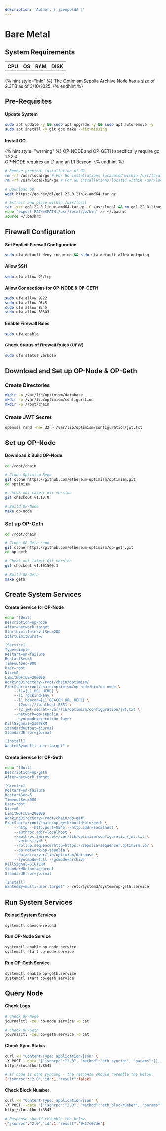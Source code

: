 ```yaml
---
description: 'Author: [ jLeopoldA ]'
---
```


# Bare Metal

## System Requirements

| CPU | OS | RAM | DISK |
| --- | -- | --- | ---- |
|     |    |     |      |

{% hint style="info" %}
The Optimism Sepolia Archive Node has a size of 2.3TB as of 3/10/2025.
{% endhint %}

## Pre-Requisites

#### Update System

```bash
sudo apt update -y && sudo apt upgrade -y && sudo apt autoremove -y
sudo apt install -y git gcc make --fix-missing
```

#### Install GO

{% hint style="warning" %}
OP-NODE and OP-GETH specifically require go 1.22.0.\
OP-NODE requires an L1 and an L1 Beacon.
{% endhint %}

```bash
# Remove previous installation of GO
rm -rf /usr/local/go # For GO installations locacated within /usr/local/go
rm -rf /usr/local/bin/go # For GO installations located within /usr/local/bin/go

# Download GO
wget https://go.dev/dl/go1.22.0.linux-amd64.tar.gz

# Extract and place within /usr/local
tar -xzf go1.22.0.linux-amd64.tar.gz -C /usr/local && rm go1.22.0.linux-amd64.tar.gz
echo 'export PATH=$PATH:/usr/local/go/bin' >> ~/.bashrc
source ~/.bashrc
```

## Firewall Configuration

#### Set Explicit Firewall Configuration

```bash
sudo ufw default deny incoming && sudo ufw default allow outgoing
```

#### Allow SSH

```bash
sudo ufw allow 22/tcp
```

#### Allow Connections for OP-NODE & OP-GETH

```bash
sudo ufw allow 9222
sudo ufw allow 9545
sudo ufw allow 8545
sudo ufw allow 30303
```

#### Enable Firewall Rules

```bash
sudo ufw enable
```

#### Check Status of Firewall Rules (UFW)

```bash
sudo ufw status verbose
```

## Download and Set up OP-Node & OP-Geth

### Create Directories

```bash
mkdir -p /var/lib/optimism/database
mkdir -p /var/lib/optimism/configuration
mkdir -p /root/chain
```

### Create JWT Secret

```bash
openssl rand -hex 32 > /var/lib/optimism/configuration/jwt.txt
```

## Set up OP-Node&#x20;

#### Download & Build OP-Node

```bash
cd /root/chain

# Clone Optimism Repo
git clone https://github.com/ethereum-optimism/optimism.git
cd optimism

# Check out Latest Git version
git checkout v1.10.0

# Build OP-Node
make op-node


```

### Set up OP-Geth

```bash
cd /root/chain

# Clone OP-Geth repo
git clone https://github.com/ethereum-optimism/op-geth.git
cd op-geth

# Check out latest Git version
git checkout v1.101500.1

# Build OP-Geth
make geth
```

## Create System Services

#### Create Service for OP-Node

```bash
echo "[Unit]
Description=op-node
After=network.target
StartLimitIntervalSec=200
StartLimitBurst=5

[Service]
Type=simple
Restart=on-failure
RestartSec=5
TimeoutSec=900
User=root
Nice=0
LimitNOFILE=200000
WorkingDirectory=/root/chain/optimism/
ExecStart=/root/chain/optimism/op-node/bin/op-node \
	--l1={L1_URL_HERE} \
	--l1.rpckind=any \
	--l1.beacon={L1_BEACON_URL_HERE} \
	--l2=ws://localhost:8551 \
	--l2.jwt-secret=/var/lib/optimism/configuration/jwt.txt \
	--network=op-sepolia \
	--syncmode=execution-layer
KillSignnal=SIGTERM
StandardOutput=journal
StandardError=journal

[Install]
WantedBy=multi-user.target" > 
```

#### Create Service for OP-Geth

```bash
echo "[Unit]
Description=op-geth
After=network.target

[Service]
Restart=on-failure
RestartSec=5
TimeoutSec=900
User=root
Nice=0
LimitNOFILE=200000
WorkingDirectory=/root/chain/op-geth
ExecStart=/root/chain/op-geth/build/bin/geth \
    --http --http.port=8545 --http.addr=localhost \
    --authrpc.addr=localhost \
    --authrpc.jwtsecret=/var/lib/optimism/configuration/jwt.txt \
    --verbosity=3 \
    --rollup.sequencerhttp=https://sepolia-sequencer.optimism.io/ \
    --op-network=op-sepolia \
    --datadir=/var/lib/optimism/database \
    --syncmode=full --gcmode=archive
KillSignal=SIGTERM
StandardOutput=journal
StandardError=journal

[Install]
WantedBy=multi-user.target" > /etc/systemd/system/op-geth.service
```

## Run System Services

#### Reload System Services

```bash
systemctl daemon-reload
```

#### Run OP-Node Service

```bash
systemctl enable op-node.service 
systemctl start op-node.service
```

#### Run OP-Geth Service

```bash
systemctl enable op-geth.service
systemctl start op-geth.service
```

## Query Node

#### Check Logs

```bash
# Check OP-Node
journalctl -xeu op-node.service -o cat

# Check OP-Geth
journalctl -xeu op-geth.service -o cat
```

#### Check Sync Status

```bash
curl -H "Content-Type: application/json" \
-X POST --data '{"jsonrpc":"2.0", "method":"eth_syncing", "params":[], "id":1}' \
http://localhost:8545

# If node is done syncing - the response should resemble the below.
{"jsonrpc":"2.0","id":1,"result":false}
```

#### Check Block Number

```bash
curl -H "Content-Type: application/json" \
-X POST --data '{"jsonrpc":"2.0", "method":"eth_blockNumber", "params":[], "id":1}' \
http://localhost:8545

# Response should resemble the below.
{"jsonrpc":"2.0","id":1,"result":"0x17c07de"}
```
